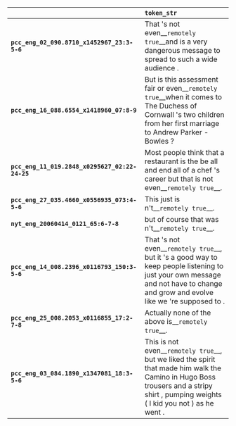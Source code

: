 |                                                | `token_str`                                                                                                                                                                            |
|:-----------------------------------------------|:---------------------------------------------------------------------------------------------------------------------------------------------------------------------------------------|
| **`pcc_eng_02_090.8710_x1452967_23:3-5-6`**    | That 's not even__``remotely true``__and is a very dangerous message to spread to such a wide audience .                                                                               |
| **`pcc_eng_16_088.6554_x1418960_07:8-9`**      | But is this assessment fair or even__``remotely true``__when it comes to The Duchess of Cornwall 's two children from her first marriage to Andrew Parker -Bowles ?                    |
| **`pcc_eng_11_019.2848_x0295627_02:22-24-25`** | Most people think that a restaurant is the be all and end all of a chef 's career but that is not even__``remotely true``__.                                                           |
| **`pcc_eng_27_035.4660_x0556935_073:4-5-6`**   | This just is n't__``remotely true``__.                                                                                                                                                 |
| **`nyt_eng_20060414_0121_65:6-7-8`**           | but of course that was n't__``remotely true``__.                                                                                                                                       |
| **`pcc_eng_14_008.2396_x0116793_150:3-5-6`**   | That 's not even__``remotely true``__, but it 's a good way to keep people listening to just your own message and not have to change and grow and evolve like we 're supposed to .     |
| **`pcc_eng_25_008.2053_x0116855_17:2-7-8`**    | Actually none of the above is__``remotely true``__.                                                                                                                                    |
| **`pcc_eng_03_084.1890_x1347081_18:3-5-6`**    | This is not even__``remotely true``__, but we liked the spirit that made him walk the Camino in Hugo Boss trousers and a stripy shirt , pumping weights ( I kid you not ) as he went . |